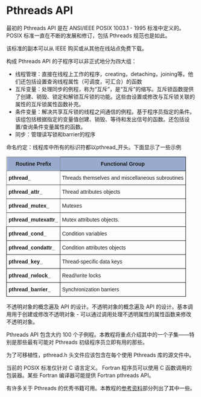 # Pthreads API

最初的 Pthreads API 是在 ANSI/IEEE POSIX 1003.1 - 1995 标准中定义的。 POSIX 标准一直在不断的发展和修订，包括 Pthreads 规范也是如此。

该标准的副本可以从 IEEE 购买或从其他在线站点免费下载。

构成 Pthreads API 的子程序可以非正式地分为四大组：

+ 线程管理：直接在线程上工作的程序，creating，detaching，joining等。他们还包括设置查询线程属性（可调度，可汇合）的函数
+ 互斥变量：处理同步的例程，称为“互斥”，是“互斥”的缩写。互斥锁函数提供了创建、销毁、锁定和解锁互斥锁的功能。这些由设置或修改与互斥锁关联的属性的互斥锁属性函数补充。
+ 条件变量：解决共享互斥锁的线程之间通信的例程。基于程序员指定的条件。该组包括根据指定的变量值创建、销毁、等待和发出信号的函数。还包括设置/查询条件变量属性的函数。
+ 同步：管理读写锁和barrier的程序

命名约定：线程库中所有的标识符都以pthread_开头。下面显示了一些示例

<table style="border-collapse:collapse;border-spacing:0" class="tg"><thead><tr><th style="background-color:#98ABCE;border-color:inherit;border-style:solid;border-width:1px;font-family:Arial, sans-serif;font-size:14px;font-weight:bold;overflow:hidden;padding:10px 5px;position:-webkit-sticky;position:sticky;text-align:center;top:-1px;vertical-align:middle;will-change:transform;word-break:normal"><span style="background-color:#98ABCE">Routine Prefix</span></th><th style="background-color:#98ABCE;border-color:black;border-style:solid;border-width:1px;font-family:Arial, sans-serif;font-size:14px;font-weight:bold;overflow:hidden;padding:10px 5px;position:-webkit-sticky;position:sticky;text-align:center;top:-1px;vertical-align:middle;will-change:transform;word-break:normal"><span style="background-color:#98ABCE">Functional Group</span></th></tr></thead><tbody><tr><td style="border-color:inherit;border-style:solid;border-width:1px;font-family:Arial, sans-serif;font-size:14px;font-weight:bold;overflow:hidden;padding:10px 5px;text-align:left;vertical-align:top;word-break:normal">pthread_</td><td style="border-color:black;border-style:solid;border-width:1px;font-family:Arial, sans-serif;font-size:14px;overflow:hidden;padding:10px 5px;text-align:left;vertical-align:middle;word-break:normal">Threads themselves and miscellaneous subroutines</td></tr><tr><td style="border-color:inherit;border-style:solid;border-width:1px;font-family:Arial, sans-serif;font-size:14px;font-weight:bold;overflow:hidden;padding:10px 5px;text-align:left;vertical-align:top;word-break:normal">pthread_attr_</td><td style="border-color:black;border-style:solid;border-width:1px;font-family:Arial, sans-serif;font-size:14px;overflow:hidden;padding:10px 5px;text-align:left;vertical-align:middle;word-break:normal">Thread attributes objects</td></tr><tr><td style="border-color:inherit;border-style:solid;border-width:1px;font-family:Arial, sans-serif;font-size:14px;font-weight:bold;overflow:hidden;padding:10px 5px;text-align:left;vertical-align:top;word-break:normal">pthread_mutex_</td><td style="border-color:black;border-style:solid;border-width:1px;font-family:Arial, sans-serif;font-size:14px;overflow:hidden;padding:10px 5px;text-align:left;vertical-align:middle;word-break:normal">Mutexes</td></tr><tr><td style="border-color:inherit;border-style:solid;border-width:1px;font-family:Arial, sans-serif;font-size:14px;font-weight:bold;overflow:hidden;padding:10px 5px;text-align:left;vertical-align:top;word-break:normal">pthread_mutexattr_</td><td style="border-color:black;border-style:solid;border-width:1px;font-family:Arial, sans-serif;font-size:14px;overflow:hidden;padding:10px 5px;text-align:left;vertical-align:middle;word-break:normal">Mutex attributes objects.</td></tr><tr><td style="border-color:black;border-style:solid;border-width:1px;font-family:Arial, sans-serif;font-size:14px;font-weight:bold;overflow:hidden;padding:10px 5px;text-align:left;vertical-align:top;word-break:normal">pthread_cond_</td><td style="border-color:black;border-style:solid;border-width:1px;font-family:Arial, sans-serif;font-size:14px;overflow:hidden;padding:10px 5px;text-align:left;vertical-align:middle;word-break:normal">Condition variables</td></tr><tr><td style="border-color:black;border-style:solid;border-width:1px;font-family:Arial, sans-serif;font-size:14px;font-weight:bold;overflow:hidden;padding:10px 5px;text-align:left;vertical-align:top;word-break:normal">pthread_condattr_</td><td style="border-color:black;border-style:solid;border-width:1px;font-family:Arial, sans-serif;font-size:14px;overflow:hidden;padding:10px 5px;text-align:left;vertical-align:middle;word-break:normal">Condition attributes objects</td></tr><tr><td style="border-color:black;border-style:solid;border-width:1px;font-family:Arial, sans-serif;font-size:14px;font-weight:bold;overflow:hidden;padding:10px 5px;text-align:left;vertical-align:top;word-break:normal">pthread_key_</td><td style="border-color:black;border-style:solid;border-width:1px;font-family:Arial, sans-serif;font-size:14px;overflow:hidden;padding:10px 5px;text-align:left;vertical-align:middle;word-break:normal">Thread-specific data keys</td></tr><tr><td style="border-color:black;border-style:solid;border-width:1px;font-family:Arial, sans-serif;font-size:14px;font-weight:bold;overflow:hidden;padding:10px 5px;text-align:left;vertical-align:top;word-break:normal">pthread_rwlock_</td><td style="border-color:black;border-style:solid;border-width:1px;font-family:Arial, sans-serif;font-size:14px;overflow:hidden;padding:10px 5px;text-align:left;vertical-align:middle;word-break:normal">Read/write locks</td></tr><tr><td style="border-color:black;border-style:solid;border-width:1px;font-family:Arial, sans-serif;font-size:14px;font-weight:bold;overflow:hidden;padding:10px 5px;text-align:left;vertical-align:top;word-break:normal">pthread_barrier_</td><td style="border-color:black;border-style:solid;border-width:1px;font-family:Arial, sans-serif;font-size:14px;overflow:hidden;padding:10px 5px;text-align:left;vertical-align:middle;word-break:normal">Synchronization barriers</td></tr></tbody></table>

不透明对象的概念遍及 API 的设计。不透明对象的概念遍及 API 的设计。基本调用用于创建或修改不透明对象 - 可以通过调用处理不透明属性的属性函数来修改不透明对象。

Pthreads API 包含大约 100 个子例程。本教程将重点介绍其中的一个子集——特别是那些最有可能对 Pthreads 初级程序员立即有用的那些。

为了可移植性，pthread.h 头文件应该包含在每个使用 Pthreads 库的源文件中。

当前的 POSIX 标准仅针对 C 语言定义。 Fortran 程序员可以使用 C 函数调用的包装器。某些 Fortran 编译器可能提供 Fortran pthreads API。

有许多关于 Pthreads 的优秀书籍可用。本教程的[参考资料](https://hpc-tutorials.llnl.gov/posix/references/)部分列出了其中一些。